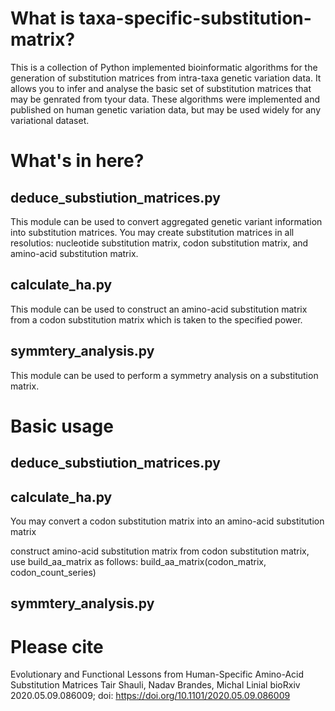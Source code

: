 # What is taxa-specific-substitution-matrix?
This is a collection of Python implemented bioinformatic algorithms for the generation of substitution matrices from intra-taxa genetic variation data. It allows you to infer and analyse the basic set of substitution matrices that may be genrated from tyour data. These algorithms were implemented and published on human genetic variation data, but may be used widely for any variational dataset.

# What's in here?
## deduce_substiution_matrices.py
This module can be used to convert aggregated genetic variant information into substitution matrices. You may create substitution matrices in all resolutios: nucleotide substitution matrix, codon substitution matrix, and amino-acid substitution matrix.

## calculate_ha.py
This module can be used to construct an amino-acid substitution matrix from a codon substitution matrix which is taken to the specified power.

## symmtery_analysis.py
This module can be used to perform a symmetry analysis on a substitution matrix.

# Basic usage

## deduce_substiution_matrices.py

## calculate_ha.py
You may convert a codon substitution matrix into an amino-acid substitution matrix

construct amino-acid substitution matrix from codon substitution matrix, use build_aa_matrix as follows:
build_aa_matrix(codon_matrix, codon_count_series)

## symmtery_analysis.py

# Please cite 
Evolutionary and Functional Lessons from Human-Specific Amino-Acid Substitution Matrices
Tair Shauli, Nadav Brandes, Michal Linial
bioRxiv 2020.05.09.086009; doi: https://doi.org/10.1101/2020.05.09.086009

